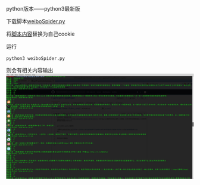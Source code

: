 
python版本——python3最新版

下载脚本[weiboSpider.py](https://github.com/ggzhang0071/ipv6Project/blob/master/Spider/Python_script/weiboSpider.py)

将[脚本内容](https://github.com/ggzhang0071/ipv6Project/blob/1bddbc508a3e2516d705f2c70c1046a820d59f70/Spider/Python_script/weiboSpider.py#L15)替换为自己cookie

运行

    python3 weiboSpider.py

则会有相关内容输出
![](spidercontent.jpg)
  


